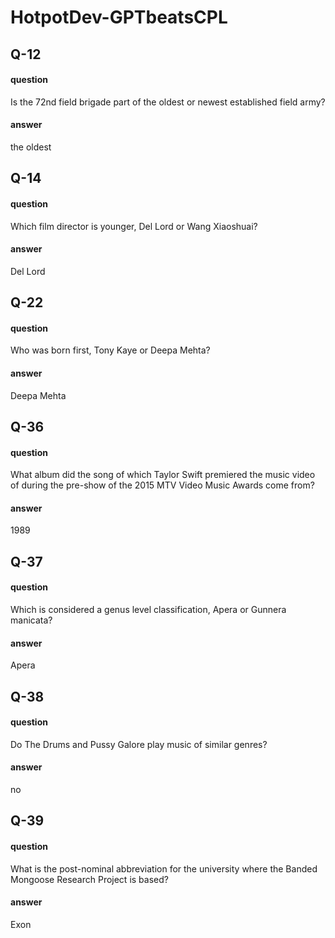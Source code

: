 # HotpotDev-GPTbeatsCPL

## Q-12
#### question
Is the 72nd field brigade part of the oldest or newest established field army?<EVAL-ENDCHAR>
#### answer
the oldest<EVAL-ENDCHAR>

## Q-14
#### question
Which film director is younger, Del Lord or Wang Xiaoshuai?<EVAL-ENDCHAR>
#### answer
Del Lord<EVAL-ENDCHAR>

## Q-22
#### question
Who was born first, Tony Kaye or Deepa Mehta?<EVAL-ENDCHAR>
#### answer
Deepa Mehta<EVAL-ENDCHAR>

## Q-36
#### question
What album did the song of which Taylor Swift premiered the music video of during the pre-show of the 2015 MTV Video Music Awards come from?<EVAL-ENDCHAR>
#### answer
1989<EVAL-ENDCHAR>

## Q-37
#### question
Which is considered a genus level classification, Apera or Gunnera manicata?<EVAL-ENDCHAR>
#### answer
Apera<EVAL-ENDCHAR>

## Q-38
#### question
Do The Drums and Pussy Galore play music of similar genres?<EVAL-ENDCHAR>
#### answer
no<EVAL-ENDCHAR>

## Q-39
#### question
What is the post-nominal abbreviation for the university where the Banded Mongoose Research Project is based?<EVAL-ENDCHAR>
#### answer
Exon<EVAL-ENDCHAR>
